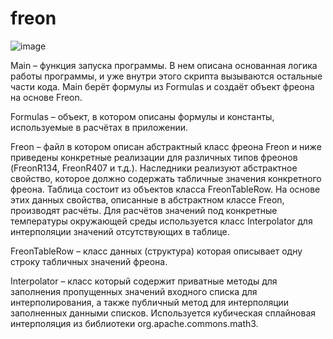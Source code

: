 # freon

![image](https://user-images.githubusercontent.com/64641574/179947909-e4f18883-f1e2-4ee4-8dc8-3a43ebb78fb7.png)

Main – функция запуска программы. В нем описана основанная логика работы программы, и уже внутри этого скрипта вызываются остальные части кода.  Main берёт формулы из Formulas и создаёт объект фреона на основе Freon.

Formulas – объект, в котором описаны формулы и константы, используемые в расчётах в приложении.

Freon – файл в котором описан абстрактный класс фреона Freon и ниже приведены конкретные реализации для различных типов фреонов (FreonR134, FreonR407 и т.д.). Наследники реализуют абстрактное свойство, которое должно содержать табличные значения конкретного фреона. Таблица состоит из объектов класса FreonTableRow. На основе этих данных свойства, описанные в абстрактном классе Freon, производят расчёты. Для расчётов значений под конкретные температуры окружающей среды используется класс Interpolator для интерполяции значений отсутствующих в таблице.

FreonTableRow – класс данных (структура) которая описывает одну строку табличных значений фреона.

Interpolator – класс который содержит приватные методы для заполнения пропущенных значений входного списка для интерполирования, а также публичный метод для интерполяции заполненных данными списков. Используется кубическая сплайновая интерполяция из библиотеки org.apache.commons.math3.


